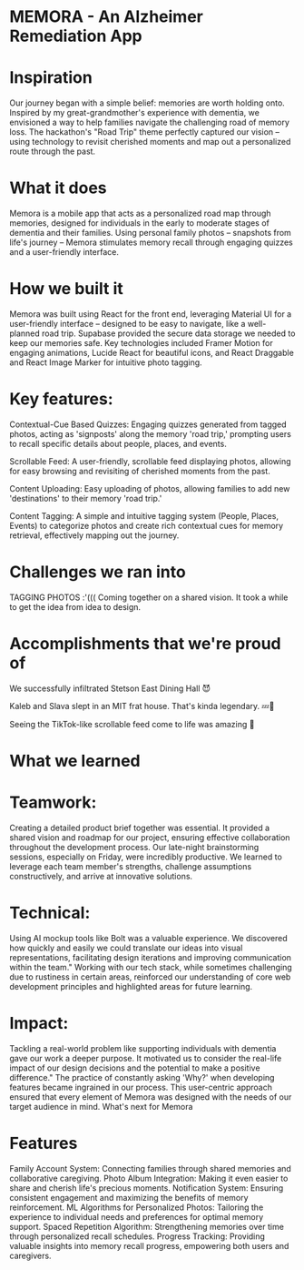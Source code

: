 # MEMORA - An Alzheimer Remediation App
# Inspiration
Our journey began with a simple belief: memories are worth holding onto. Inspired by my great-grandmother's experience with dementia, we envisioned a way to help families navigate the challenging road of memory loss. The hackathon's "Road Trip" theme perfectly captured our vision – using technology to revisit cherished moments and map out a personalized route through the past.

# What it does
Memora is a mobile app that acts as a personalized road map through memories, designed for individuals in the early to moderate stages of dementia and their families. Using personal family photos – snapshots from life's journey – Memora stimulates memory recall through engaging quizzes and a user-friendly interface.

# How we built it
Memora was built using React for the front end, leveraging Material UI for a user-friendly interface – designed to be easy to navigate, like a well-planned road trip. Supabase provided the secure data storage we needed to keep our memories safe. Key technologies included Framer Motion for engaging animations, Lucide React for beautiful icons, and React Draggable and React Image Marker for intuitive photo tagging.

# Key features:
Contextual-Cue Based Quizzes: Engaging quizzes generated from tagged photos, acting as 'signposts' along the memory 'road trip,' prompting users to recall specific details about people, places, and events.

Scrollable Feed: A user-friendly, scrollable feed displaying photos, allowing for easy browsing and revisiting of cherished moments from the past.

Content Uploading: Easy uploading of photos, allowing families to add new 'destinations' to their memory 'road trip.'

Content Tagging: A simple and intuitive tagging system (People, Places, Events) to categorize photos and create rich contextual cues for memory retrieval, effectively mapping out the journey.
# Challenges we ran into
TAGGING PHOTOS :'(((
Coming together on a shared vision. It took a while to get the idea from idea to design.
# Accomplishments that we're proud of
We successfully infiltrated Stetson East Dining Hall 😈

Kaleb and Slava slept in an MIT frat house. That's kinda legendary. 💤🛌

Seeing the TikTok-like scrollable feed come to life was amazing 📱
# What we learned
# Teamwork:
Creating a detailed product brief together was essential. It provided a shared vision and roadmap for our project, ensuring effective collaboration throughout the development process.
Our late-night brainstorming sessions, especially on Friday, were incredibly productive. We learned to leverage each team member's strengths, challenge assumptions constructively, and arrive at innovative solutions.
# Technical:
Using AI mockup tools like Bolt was a valuable experience. We discovered how quickly and easily we could translate our ideas into visual representations, facilitating design iterations and improving communication within the team."
Working with our tech stack, while sometimes challenging due to rustiness in certain areas, reinforced our understanding of core web development principles and highlighted areas for future learning.
# Impact:
Tackling a real-world problem like supporting individuals with dementia gave our work a deeper purpose. It motivated us to consider the real-life impact of our design decisions and the potential to make a positive difference."
The practice of constantly asking 'Why?' when developing features became ingrained in our process. This user-centric approach ensured that every element of Memora was designed with the needs of our target audience in mind.
What's next for Memora
# Features
Family Account System: Connecting families through shared memories and collaborative caregiving. Photo Album Integration: Making it even easier to share and cherish life's precious moments.
Notification System: Ensuring consistent engagement and maximizing the benefits of memory reinforcement.
ML Algorithms for Personalized Photos: Tailoring the experience to individual needs and preferences for optimal memory support.
Spaced Repetition Algorithm: Strengthening memories over time through personalized recall schedules.
Progress Tracking: Providing valuable insights into memory recall progress, empowering both users and caregivers.
